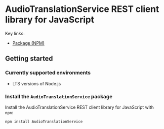 # AudioTranslationService REST client library for JavaScript



Key links:

- [Package (NPM)](https://www.npmjs.com/package/AudioTranslationService)

## Getting started

### Currently supported environments

- LTS versions of Node.js

### Install the `AudioTranslationService` package

Install the AudioTranslationService REST client library for JavaScript with `npm`:

```bash
npm install AudioTranslationService
```
